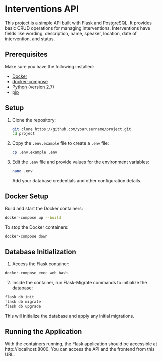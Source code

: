 # Interventions API

This project is a simple API built with Flask and PostgreSQL. It provides basic CRUD operations for managing
interventions. Interventions have fields like wording, description, name, speaker, location, date of intervention, and
status.

## Prerequisites

Make sure you have the following installed:

- [Docker](https://www.docker.com/)
- [docker-compose](https://docs.docker.com/compose/install/)
- [Python](https://www.python.org/downloads/) (version 2.7)
- [pip](https://pip.pypa.io/en/stable/installation/)

## Setup

1. Clone the repository:

    ```bash
    git clone https://github.com/yourusername/project.git
    cd project
    ```

2. Copy the `.env.example` file to create a `.env` file:

    ```bash
    cp .env.example .env
    ```

3. Edit the `.env` file and provide values for the environment variables:

    ```bash
    nano .env
    ```

   Add your database credentials and other configuration details.

## Docker Setup

Build and start the Docker containers:

```bash
docker-compose up --build
```

To stop the Docker containers:

```bash
docker-compose down
```

## Database Initialization

1. Access the Flask container:

```bash
docker-compose exec web bash
```

2. Inside the container, run Flask-Migrate commands to initialize the database:

```bash
flask db init
flask db migrate
flask db upgrade
```

This will initialize the database and apply any initial migrations.

## Running the Application

With the containers running, the Flask application should be accessible at http://localhost:8000. You can access the API
and the frontend from this URL.

